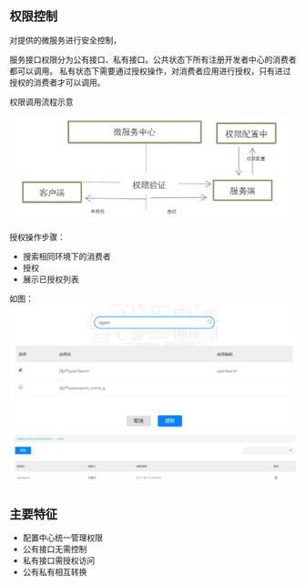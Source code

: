 ## 权限控制 
对提供的微服务进行安全控制，

服务接口权限分为公有接口、私有接口。公共状态下所有注册开发者中心的消费者都可以调用。
私有状态下需要通过授权操作，对消费者应用进行授权，只有进过授权的消费者才可以调用。

权限调用流程示意

![](image/auth.png)


授权操作步骤：
- 搜索相同环境下的消费者
- 授权
- 展示已授权列表

如图：
![](image/addauth1.png)
![](image/addauth2.png)


## 主要特征

- 配置中心统一管理权限
- 公有接口无需控制
- 私有接口需授权访问
- 公有私有相互转换
